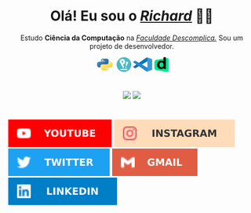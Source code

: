 <div>
  <h1 align="center"><b>Olá! Eu sou o <a href="https://beacons.ai/richardneri"><i>Richard</i></a> 👋😄</b></h1>
  <div style="display: inline_block" align="center">
      <p align="center">Estudo <b>Ciência da Computação</b> na <a href="https://descomplica.com.br/faculdade/"><i>Faculdade Descomplica.</i></a> Sou um projeto de desenvolvedor.</p>
      <a href="https://docs.python.org/3/"><img align="center" alt="Python" height="30" width="40" src="./scr/python.svg"></a>
      <a href="https://pop.system76.com/"><img align="center" alt="Linux" height="30" width="30" src="./scr/pop-os.png"></a>
      <a href="https://vscode.dev/"><img align="center" alt="Vscode" height="30" width="40" src="./scr/vscode.svg"></a>
      <a href="https://descomplica.com.br/"><img align="center" alt="Descomplica" height="30" width="29" src="./scr/faculdade.png"></a>
  </div>

  #

  <div align="center">
      <img height="210em" src="https://github-readme-stats.vercel.app/api?username=jsnery&show_icons=true&theme=github_dark&include_all_commits=true&count_private=true&cache_seconds=1000&border_radius=24&custom_title=Status%20do%20GitHub" />
      <img height="210em" src="https://github-readme-stats.vercel.app/api/top-langs/?username=jsnery&langs_count=5&theme=github_dark&cache_seconds=1000&border_radius=24&custom_title=Top%20Linguagens" />
  </div>

  #

  <spam align="center">
      <a href="https://www.youtube.com/channel/UCP3ya8T27U4nDKAsDh_Z7RQ" target="_blank"><img src="./scr/tube.svg" target="_blank"></a>
      <a href="https://instagram.com/richard_neri" target="_blank"><img src="./scr/gram.svg" target="_blank"></a>
      <a href="https://twitter.com/richard_nerii" target="_blank"><img src="./scr/twitter.svg" target="_blank"></a>
      <a href="mailto:richardmatq@gmail.com"><img src="./scr/gmail.svg" target="_blank"></a>
      <a href="https://www.linkedin.com/in/richardneri" target="_blank"><img src="./scr/linkedin.svg" target="_blank"></a>
  </spam><a align="right" src="https://komarev.com/ghpvc/?username=jsnery&label=Profile%20views&color=0e75b6&style=flat"/> </a>
</div>
